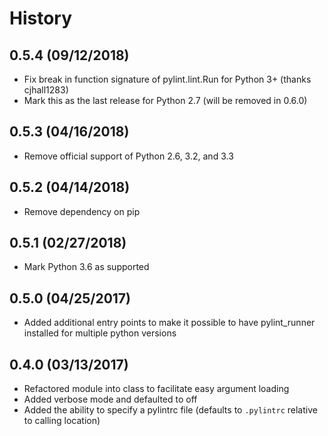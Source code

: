 # History

## 0.5.4 (09/12/2018)

* Fix break in function signature of pylint.lint.Run for Python 3+ (thanks cjhall1283)
* Mark this as the last release for Python 2.7 (will be removed in 0.6.0)

## 0.5.3 (04/16/2018)

* Remove official support of Python 2.6, 3.2, and 3.3

## 0.5.2 (04/14/2018)

* Remove dependency on pip

## 0.5.1 (02/27/2018)

* Mark Python 3.6 as supported

## 0.5.0 (04/25/2017)

* Added additional entry points to make it possible to have pylint_runner installed for multiple python versions

## 0.4.0 (03/13/2017)

* Refactored module into class to facilitate easy argument loading
* Added verbose mode and defaulted to off
* Added the ability to specify a pylintrc file (defaults to `.pylintrc` relative to calling location)
